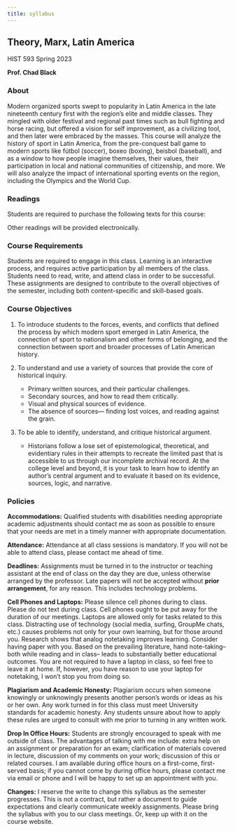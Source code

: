 ```yaml
---
title: syllabus 
---
```


## Theory, Marx, Latin America

HIST 593 
Spring 2023  

**Prof. Chad Black**

### About

Modern organized sports swept to popularity in Latin America in the late nineteenth century first with the region’s elite and middle classes. They mingled with older festival and regional past times such as bull fighting and horse racing, but offered a vision for self improvement, as a civilizing tool, and then later were embraced by the masses. This course will analyze the history of sport in Latin America, from the pre-conquest ball game to modern sports like fútbol (soccer), boxeo (boxing), beisbol (baseball), and as a window to how people imagine themselves, their values, their participation in local and national communities of citizenship, and more. We will also analyze the impact of international sporting events on the region, including the Olympics and the World Cup.

### Readings

Students are required to purchase the following texts for this course:


Other readings will be provided electronically.

### Course Requirements

Students are required to engage in this class. Learning is an interactive process, and requires active participation by all members of the class. Students need to read, write, and attend class in order to be successful. These assignments are designed to contribute to the overall objectives of the semester, including both content-specific and skill-based goals.

### Course Objectives

1.  To introduce students to the forces, events, and conflicts that defined the process by which modern sport emerged in Latin America, the connection of sport to nationalism and other forms of belonging, and the connection between sport and broader processes of Latin American history.
    
2.  To understand and use a variety of sources that provide the core of historical inquiry.
    -   Primary written sources, and their particular challenges.
    -   Secondary sources, and how to read them critically.
    -   Visual and physical sources of evidence.
    -   The absence of sources— finding lost voices, and reading against the grain.
3.  To be able to identify, understand, and critique historical argument.
    -   Historians follow a lose set of epistemological, theoretical, and evidentiary rules in their attempts to recreate the limited past that is accessible to us through our incomplete archival record. At the college level and beyond, it is your task to learn how to identify an author’s central argument and to evaluate it based on its evidence, sources, logic, and narrative.

### Policies

**Accommodations:** Qualified students with disabilities needing appropriate academic adjustments should contact me as soon as possible to ensure that your needs are met in a timely manner with appropriate documentation.

**Attendance:** Attendance at all class sessions is mandatory. If you will not be able to attend class, please contact me ahead of time.

**Deadlines:** Assignments must be turned in to the instructor or teaching assistant at the end of class on the day they are due, unless otherwise arranged by the professor. Late papers will not be accepted without **prior arrangement**, for any reason. This includes technology problems.

**Cell Phones and Laptops:** Please silence cell phones during to class. Please do not text during class. Cell phones ought to be put away for the duration of our meetings. Laptops are allowed only for tasks related to this class. Distracting use of technology (social media, surfing, GroupMe chats, etc.) causes problems not only for your own learning, but for those around you. Research shows that analog notetaking improves learning. Consider having paper with you. Based on the prevailing literature, hand note-taking– both while reading and in class– leads to substantially better educational outcomes. You are not required to have a laptop in class, so feel free to leave it at home. If, however, you have reason to use your laptop for notetaking, I won’t stop you from doing so.

**Plagiarism and Academic Honesty:** Plagiarism occurs when someone knowingly or unknowingly presents another person’s words or ideas as his or her own. Any work turned in for this class must meet University standards for academic honesty. Any students unsure about how to apply these rules are urged to consult with me prior to turning in any written work.

**Drop In Office Hours:** Students are strongly encouraged to speak with me outside of class. The advantages of talking with me include: extra help on an assignment or preparation for an exam; clarification of materials covered in lecture, discussion of my comments on your work; discussion of this or related courses. I am available during office hours on a first-come, first-served basis; if you cannot come by during office hours, please contact me via email or phone and I will be happy to set up an appointment with you.

**Changes:** I reserve the write to change this syllabus as the semester progresses. This is not a contract, but rather a document to guide expectations and clearly communicate weekly assignments. Please bring the syllabus with you to our class meetings. Or, keep up with it on the course website.
